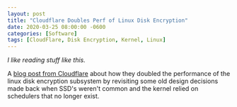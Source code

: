 ```yaml
---
layout: post
title: "Cloudflare Doubles Perf of Linux Disk Encryption"
date: 2020-03-25 08:00:00 -0600
categories: [Software]
tags: [CloudFlare, Disk Encryption, Kernel, Linux]
---
```


*I like reading stuff like this.*

A [blog post from Cloudflare](https://blog.cloudflare.com/speeding-up-linux-disk-encryption/) about how they doubled the performance of the linux disk encryption subsystem by revisiting some old design decisions made back when SSD's weren't common and the kernel relied on schedulers that no longer exist.

